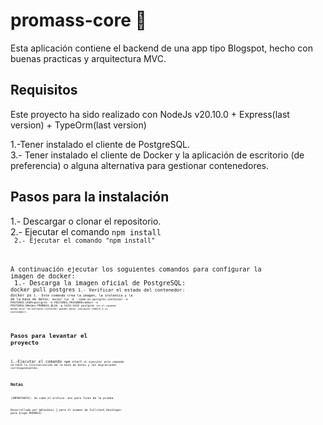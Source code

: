# promass-core 🚀 

Esta aplicación contiene el backend de una app tipo Blogspot, hecho con buenas practicas y arquitectura MVC.

## Requisitos
Este proyecto ha sido realizado con NodeJs v20.10.0 + Express(last version) + TypeOrm(last version)

1.-Tener instalado el cliente de PostgreSQL.
<br>
3.- Tener instalado el cliente de Docker y la aplicación de escritorio (de preferencia) o alguna alternativa para gestionar contenedores.
<br>

## Pasos para la instalación

1.- Descargar o clonar el repositorio.
<br>
2.- Ejecutar el comando <code>npm install<code>
<br>
2.- Ejecutar el comando "npm install"

A continuación ejecutar los soguientes comandos para configurar la imagen de docker:
<br>
1.- Descarga la imagen oficial de PostgreSQL: <code>docker pull postgres<code>
1.- Verificar el estado del contenedor: <code>docker ps<code> 
1.- Este comando crea la imagen, la instancia y la de la base de datos: <code>docker run -d --name mi-postgres-container -e POSTGRES_USER=postgres -e POSTGRES_PASSWORD=admin -e POSTGRES_DB=dev.PROMASS_BLOG -p 5432:5432 postgres<code> (en el comando donde dice "mi-postgres-container pueden poner cualquier nombre a su contenedor).

## Pasos para levantar el proyecto

1.-Ejecutar el comando <code>npm start<code> al ejecutar este comando se hace la sincronización de la base de datos y las migraciones correspondientes.

## Notas

(IMPORTANTE): Se sube el archivo .env para fines de la prueba.

Desarrollado por @Alexbxxi 🤖 para el examen de Fullstack Developer para Grupo PROMASS.
